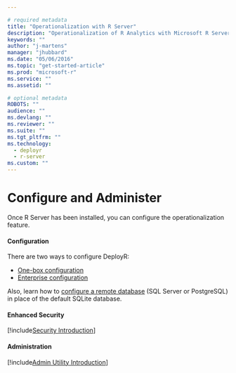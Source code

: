 ```yaml
---

# required metadata
title: "Operationalization with R Server"
description: "Operationalization of R Analytics with Microsoft R Server"
keywords: ""
author: "j-martens"
manager: "jhubbard"
ms.date: "05/06/2016"
ms.topic: "get-started-article"
ms.prod: "microsoft-r"
ms.service: ""
ms.assetid: ""

# optional metadata
ROBOTS: ""
audience: ""
ms.devlang: ""
ms.reviewer: ""
ms.suite: ""
ms.tgt_pltfrm: ""
ms.technology: 
  - deployr
  - r-server
ms.custom: ""
---
```


# Configure and Administer

Once R Server has been installed, you can configure the operationalization feature. 

#### Configuration

There are two ways to configure DeployR: 
+ [One-box configuration](configuration-initial.md#onebox)
+ [Enterprise configuration](configuration-initial.md#enterprise)

Also, learn how to [configure a remote database](configure-remote-database.md) (SQL Server or PostgreSQL) in place of the default SQLite database. 

#### Enhanced Security

[!include[Security Introduction](../includes/o16n/security-intro.md)]

#### Administration

[!include[Admin Utility Introduction](../includes/o16n/admin-utility-intro.md)]
